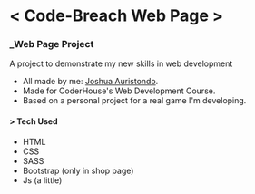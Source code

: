 # < Code-Breach Web Page >
### _Web Page Project

A project to demonstrate my new skills in web development

- All made by me: [Joshua Auristondo][Josh].
- Made for CoderHouse's Web Development Course.
- Based on a personal project for a real game I'm developing.

#### > Tech Used

- HTML
- CSS
- SASS
- Bootstrap (only in shop page)
- Js (a little)

 [Josh]: <https://github.com/IDJoshy>